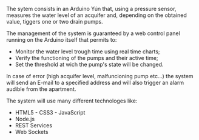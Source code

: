 The sytem consists in an Arduino Yún that, using a pressure sensor, measures the water level of an acquifer and, depending on the obtained value, tiggers one or two drain pumps.

The management of the system is guaranteed by a web control panel running on the Arduino itself that permits to:

* Monitor the water level trough time using real time charts;
* Verify the functioning of the pumps and their active time;
* Set the threshold at wich the pump's state will be changed.

In case of error (high acquifer level, malfuncioning pump etc...) the system will send an E-mail to a specified address and will also trigger an alarm audible from the apartment.

The system will use many different technologes like:

* HTML5 - CSS3 - JavaScript
* Node.js
* REST Services
* Web Sockets
